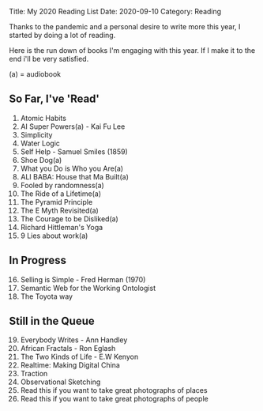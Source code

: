 Title: My 2020 Reading List
Date: 2020-09-10
Category: Reading

Thanks to the pandemic and a personal desire to write more this year, I started by doing a lot of reading. 

Here is the run down of books I'm engaging with this year. If I make it to the end i'll be very satisfied.

(a) = audiobook

## So Far, I've 'Read'

1. Atomic Habits
2. AI Super Powers(a) - Kai Fu Lee
3. Simplicity
4. Water Logic
5. Self Help - Samuel Smiles (1859)
6. Shoe Dog(a)
7. What you Do is Who you Are(a)
8. ALI BABA: House that Ma Built(a)
9. Fooled by randomness(a)
10. The Ride of a Lifetime(a)
11. The Pyramid Principle
12. The E Myth Revisited(a)
13. The Courage to be Disliked(a)
14. Richard Hittleman's Yoga
15. 9 Lies about work(a)

## In Progress   
16. Selling is Simple - Fred Herman (1970)
17. Semantic Web for the Working Ontologist
18. The Toyota way

## Still in the Queue

19. Everybody Writes - Ann Handley
20. African Fractals - Ron Eglash
21. The Two Kinds of Life - E.W Kenyon
22. Realtime: Making Digital China
23. Traction
24. Observational Sketching
25. Read this if you want to take great photographs of places
26. Read this if you want to take great photographs of people